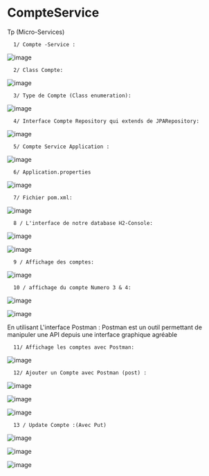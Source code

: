 # CompteService
Tp (Micro-Services)

      1/ Compte -Service :
      
![image](https://user-images.githubusercontent.com/97621443/163582607-c5a86ead-1027-4b20-bbbc-b15a3f173c5d.png)

      2/ Class Compte:
      
![image](https://user-images.githubusercontent.com/97621443/163582689-c9cf89b7-7b23-4bb3-82fc-537cbd09e0e8.png)

      3/ Type de Compte (Class enumeration):
      
![image](https://user-images.githubusercontent.com/97621443/163582761-0f08abee-3c78-4724-bce9-e0e74114d4f4.png)

      4/ Interface Compte Repository qui extends de JPARepository:
      
![image](https://user-images.githubusercontent.com/97621443/163582826-7b84a208-93ac-43ee-8230-227c1998dabb.png)

      5/ Compte Service Application : 
      
![image](https://user-images.githubusercontent.com/97621443/163583044-1710c520-419d-4778-a88f-3b17fb14f8e1.png)

      6/ Application.properties
      
![image](https://user-images.githubusercontent.com/97621443/163583086-04d26049-01e4-4264-abf1-b1ecd819c06d.png)

      7/ Fichier pom.xml:
      
![image](https://user-images.githubusercontent.com/97621443/163583152-8982eb94-40d7-4d9c-8a91-a3e0625fa9b5.png)

      8 / L'interface de notre database H2-Console:
      
![image](https://user-images.githubusercontent.com/97621443/163583677-12098c4d-f046-465c-ab07-0466e606eebd.png)


![image](https://user-images.githubusercontent.com/97621443/163583838-0e0311fd-b6cc-4883-804c-2118d307f22e.png)

      9 / Affichage des comptes:
      
![image](https://user-images.githubusercontent.com/97621443/163584057-8f77f31f-d3c9-4bad-93f5-6018ad565004.png)

      10 / affichage du compte Numero 3 & 4:
      


![image](https://user-images.githubusercontent.com/97621443/163584708-0f7e58b0-9ecb-4bb1-9538-185f28848c4c.png)



![image](https://user-images.githubusercontent.com/97621443/163584737-9b6095b4-0c00-43c4-817c-6d8187188aad.png)


En utilisant L'interface Postman : Postman est un outil permettant de manipuler une API depuis une interface graphique agréable


      11/ Affichage les comptes avec Postman:
      

![image](https://user-images.githubusercontent.com/97621443/163584859-c48ac88d-ef92-4288-bb0c-6f25162cd919.png)


      12/ Ajouter un Compte avec Postman (post) :
      
      
![image](https://user-images.githubusercontent.com/97621443/163585369-903bfdf2-6577-4a26-905f-e744af11cb51.png)



![image](https://user-images.githubusercontent.com/97621443/163586534-b3451cfe-9820-4fe0-8fd9-cfc104b33da2.png)



![image](https://user-images.githubusercontent.com/97621443/163586776-22c852a7-270a-4b8f-a17c-bd4e5342dd88.png)

      13 / Update Compte :(Avec Put)
![image](https://user-images.githubusercontent.com/97621443/163586863-96e78fca-10dc-4a21-86d4-5ce78fd40e4b.png)


![image](https://user-images.githubusercontent.com/97621443/163587272-ab142cbb-6de8-4faa-a581-b3a1f8fce656.png)


![image](https://user-images.githubusercontent.com/97621443/163587644-f5332391-1a37-4232-b85f-0676756edcf7.png)





